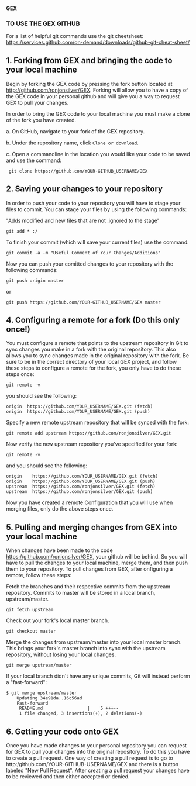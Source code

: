 #### GEX 

### TO USE THE GEX GITHUB

For a list of helpful git commands use the git cheetsheet: https://services.github.com/on-demand/downloads/github-git-cheat-sheet/

## 1. Forking from GEX and bringing the code to your local machine

Begin by forking the GEX code by pressing the fork button located at http://github.com/ronjonsilver/GEX. Forking will allow you to have a copy of the GEX code in your personal github and will give you a way to request GEX to pull your changes. 

In order to bring the GEX code to your local machine you must make a clone of the fork you have created. 

a. On GitHub, navigate to your fork of the GEX repository.

b. Under the repository name, click ``` Clone or download ```.

c. Open a commandline in the location you would like your code to be saved and use the command:

```
 git clone https://github.com/YOUR-GITHUB_USERNAME/GEX
```

## 2. Saving your changes to your repository

In order to push your code to your repository you will have to stage your files to commit. You can stage your files by using the following commands:

"Adds modified and new files that are not .ignored to the stage"
```
git add * :/
```

To finish your commit (which will save your current files) use the command:
```
git commit -a -m "Useful Comment of Your Changes/Additions"
```

Now you can push your comitted changes to your repository with the following commands:

```
git push origin master
```
or

```
git push https://github.com/YOUR-GITHUB_USERNAME/GEX master
```

## 4. Configuring a remote for a fork (Do this only once!)

You must configure a remote that points to the upstream repository in Git to sync changes you make in a fork with the original repository. This also allows you to sync changes made in the original repository with the fork. Be sure to be in the correct directory of your local GEX project, and follow these steps to configure a remote for the fork, you only have to do these steps once: 

```
git remote -v
```

you should see the following:
```
origin  https://github.com/YOUR_USERNAME/GEX.git (fetch)
origin  https://github.com/YOUR_USERNAME/GEX.git (push)
```

Specify a new remote upstream repository that will be synced with the fork:
```
git remote add upstream https://github.com/ronjonsilver/GEX.git
```

Now verify the new upstream repository you've specified for your fork:
```
git remote -v
```

and you should see the following:
```
origin    https://github.com/YOUR_USERNAME/GEX.git (fetch)
origin    https://github.com/YOUR_USERNAME/GEX.git (push)
upstream  https://github.com/ronjonsilver/GEX.git (fetch)
upstream  https://github.com/ronjonsilver/GEX.git (push)
```


Now you have created a remote Configuration that you will use when merging files, only do the above steps once.


## 5. Pulling and merging changes from GEX into your local machine

When changes have been made to the code https://github.com/ronjonsilver/GEX, your github will be behind. So you will have to pull the changes to your local machine, merge them, and then push them to your repository. To pull changes from GEX, after onfiguring a remote, follow these steps:

Fetch the branches and their respective commits from the upstream repository. Commits to master will be stored in a local branch, upstream/master.
```
git fetch upstream
```

Check out your fork's local master branch.
```
git checkout master
```

Merge the changes from upstream/master into your local master branch. This brings your fork's master branch into sync with the upstream repository, without losing your local changes.
```
git merge upstream/master
```
If your local branch didn't have any unique commits, Git will instead perform a "fast-forward":
```
$ git merge upstream/master
	Updating 34e91da..16c56ad
	Fast-forward
	 README.md                 |    5 +++--
	 1 file changed, 3 insertions(+), 2 deletions(-)
```

## 6. Getting your code onto GEX

Once you have made changes to your personal repository you can request for GEX to pull your changes into the original repository. To do this you have to create a pull request. One way of creating a pull request is to go to http:/github.com/YOUR-GITHUB-USERNAME/GEX and there is a button labeled "New Pull Request". After creating a pull request your changes have to be reviewed and then either accepted or denied.
